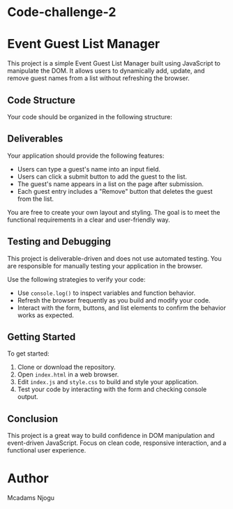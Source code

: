 # Code-challenge-2

# Event Guest List Manager

This project is a simple Event Guest List Manager built using JavaScript to manipulate the DOM. It allows users to dynamically add, update, and remove guest names from a list without refreshing the browser.

## Code Structure

Your code should be organized in the following structure:


## Deliverables

Your application should provide the following features:

- Users can type a guest's name into an input field.
- Users can click a submit button to add the guest to the list.
- The guest's name appears in a list on the page after submission.
- Each guest entry includes a "Remove" button that deletes the guest from the list.

You are free to create your own layout and styling. The goal is to meet the functional requirements in a clear and user-friendly way.

## Testing and Debugging

This project is deliverable-driven and does not use automated testing. You are responsible for manually testing your application in the browser.

Use the following strategies to verify your code:

- Use `console.log()` to inspect variables and function behavior.
- Refresh the browser frequently as you build and modify your code.
- Interact with the form, buttons, and list elements to confirm the behavior works as expected.

## Getting Started

To get started:

1. Clone or download the repository.
2. Open `index.html` in a web browser.
3. Edit `index.js` and `style.css` to build and style your application.
4. Test your code by interacting with the form and checking console output.

## Conclusion

This project is a great way to build confidence in DOM manipulation and event-driven JavaScript. Focus on clean code, responsive interaction, and a functional user experience.

# Author
Mcadams Njogu
